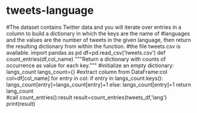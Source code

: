 # tweets-language
#The dataset contains Twitter data and you will iterate over entries in a column to build a dictionary in which the keys are the name of #languages and the values are the number of tweets in the given language, then return the resulting dictionary from within the function.
#the file tweets.csv is available.
import pandas as pd
df=pd.read_csv('tweets.csv')
def count_entries(df,col_name)
    """Return a dictionary with counts of occurrence as value for each key."""
    #initialize an empty dictionary: langs_count
    langs_count={}
    #extract column from DataFrame:col
    col=df[col_name]
    for entry in col:
        if entry in langs_count.keys():
            langs_count[entry]=langs_count[entry]+1
        else:
            langs_count[entry]=1
     return lang_count   
#call count_entries():result
result=count_entries(tweets_df,'lang')
print(result)

        
      
        



